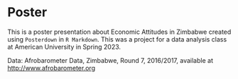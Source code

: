 # Poster

This is a poster presentation about Economic Attitudes in Zimbabwe created using `Posterdown` in `R Markdown`. This was a project for a data analysis class at American University in Spring 2023.

Data:
Afrobarometer Data, Zimbabwe, Round 7, 2016/2017, available at http://www.afrobarometer.org

